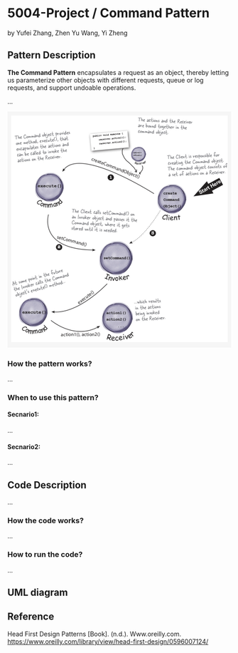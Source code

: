 # 5004-Project / Command Pattern

by Yufei Zhang, Zhen Yu Wang, Yi Zheng

## Pattern Description

**The Command Pattern** encapsulates a request as an object, thereby letting us parameterize other
objects with different
requests, queue or log requests, and support undoable operations.

...

![Command Pattern diagram](Images/patternDiagram.jpeg)

### How the pattern works?

...

### When to use this pattern?

#### Secnario1:

...

#### Secnario2:

...

## Code Description

...

### How the code works?

...

### How to run the code?

...

## UML diagram

## Reference

Head First Design Patterns [Book]. (n.d.).
Www.oreilly.com. https://www.oreilly.com/library/view/head-first-design/0596007124/

